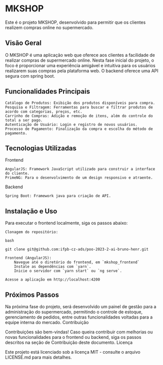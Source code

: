 # MKSHOP 

Este é o projeto MKSHOP, desenvolvido para permitir que os clientes realizem compras online no supermercado.

## Visão Geral

O MKSHOP é uma aplicação web que oferece aos clientes a facilidade de realizar compras de supermercado online. Nesta fase inicial do projeto, o foco é proporcionar uma experiência amigável e intuitiva para os usuários realizarem suas compras pela plataforma web. O backend oferece uma API segura com spring boot.

## Funcionalidades Principais

    Catálogo de Produtos: Exibição dos produtos disponíveis para compra.
    Pesquisa e Filtragem: Ferramentas para buscar e filtrar produtos de acordo com categorias, preços, etc.
    Carrinho de Compras: Adição e remoção de itens, além do controle do total a ser pago.
    Autenticação de Usuário: Login e registro de novos usuários.
    Processo de Pagamento: Finalização da compra e escolha do método de pagamento.

## Tecnologias Utilizadas
Frontend

    AngularJS: Framework JavaScript utilizado para construir a interface do cliente.
    PrimeNG: Para o desenvolvimento de um design responsivo e atraente.
Backend
    
    Spring Boot: Framework java para criação de API.

## Instalação e Uso

Para executar o frontend localmente, siga os passos abaixo:

    Clonagem do repositório:

    bash

    git clone git@github.com:ifpb-cz-ads/poo-2023-2-ai-bruno-henr.git

    Frontend (AngularJS):
        Navegue até o diretório do frontend, em `mkshop_frontend`
        Instale as dependências com `yarn`.
        Inicie o servidor com `yarn start` ou `ng serve`.

    Acesse a aplicação em http://localhost:4200

## Próximos Passos

Na próxima fase do projeto, será desenvolvido um painel de gestão para a administração do supermercado, permitindo o controle de estoque, gerenciamento de pedidos, entre outras funcionalidades voltadas para a equipe interna do mercado.
Contribuição

Contribuições são bem-vindas! Caso queira contribuir com melhorias ou novas funcionalidades para o frontend ou backend, siga os passos descritos na seção de Contribuição deste documento.
Licença

Este projeto está licenciado sob a licença MIT - consulte o arquivo LICENSE.md para mais detalhes.
